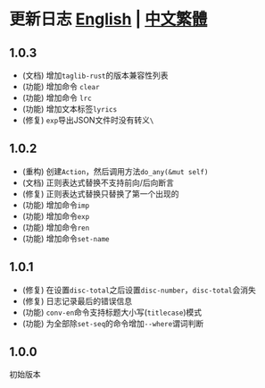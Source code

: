 # 更新日志 [English](CHANGELOG.md) | [中文繁體](CHANGELOG.zh-tw.md)

## 1.0.3

- (文档) 增加`taglib-rust`的版本兼容性列表
- (功能) 增加命令 `clear`
- (功能) 增加命令 `lrc`
- (功能) 增加文本标签`lyrics`
- (修复) `exp`导出JSON文件时没有转义`\`

## 1.0.2

- (重构) 创建`Action`，然后调用方法`do_any(&mut self)`
- (文档) 正则表达式替换不支持前向/后向断言
- (修复) 正则表达式替换只替换了第一个出现的
- (功能) 增加命令`imp`
- (功能) 增加命令`exp`
- (功能) 增加命令`ren`
- (功能) 增加命令`set-name`

## 1.0.1

- (修复) 在设置`disc-total`之后设置`disc-number`，`disc-total`会消失
- (修复) 日志记录最后的错误信息
- (功能) `conv-en`命令支持标题大小写(`titlecase`)模式
- (功能) 为全部除`set-seq`的命令增加`--where`谓词判断

## 1.0.0

初始版本
